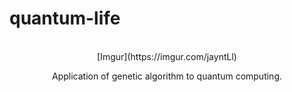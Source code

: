 # quantum-life


<!-- PROJECT LOGO -->
<br />
<div align="center">
  [Imgur](https://imgur.com/jayntLl)


  <p align="center">
    Application of genetic algorithm to quantum computing.
    <br />
  </p>
</div>


